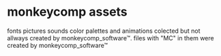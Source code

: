 # monkeycomp assets
fonts pictures sounds color palettes and animations colected but not allways created by monkeycomp_software™. files with "MC" in them were created by monkeycomp_software™

 
